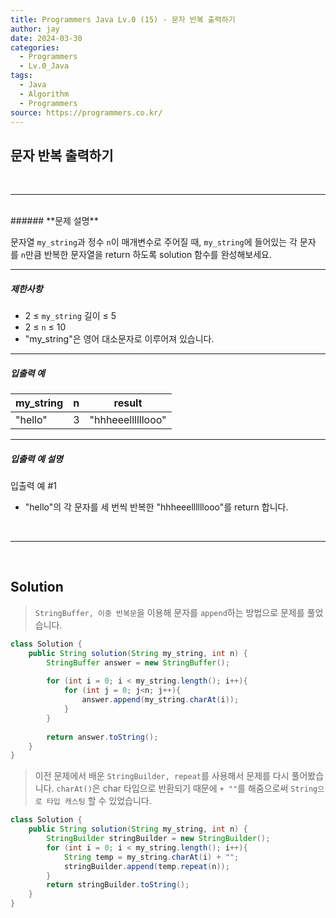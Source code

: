 ```yaml
---
title: Programmers Java Lv.0 (15) - 문자 반복 출력하기
author: jay
date: 2024-03-30
categories:
  - Programmers
  - Lv.0_Java
tags:
  - Java
  - Algorithm
  - Programmers
source: https://programmers.co.kr/
---
```

## **문자 반복 출력하기**

<br />

---

<br/>
###### **문제 설명**

문자열 `my_string`과 정수 `n`이 매개변수로 주어질 때, `my_string`에 들어있는 각 문자를 `n`만큼 반복한 문자열을 return 하도록 solution 함수를 완성해보세요.

---

##### **제한사항**

- 2 ≤ `my_string` 길이 ≤ 5
- 2 ≤ `n` ≤ 10
- "my_string"은 영어 대소문자로 이루어져 있습니다.

---

##### **입출력 예**

|my_string|n|result|
|---|---|---|
|"hello"|3|"hhheeellllllooo"|

---

##### **입출력 예 설명**

입출력 예 #1

- "hello"의 각 문자를 세 번씩 반복한 "hhheeellllllooo"를 return 합니다.

<br />

---

<br/>

## Solution

> `StringBuffer, 이중 반복문`을 이용해 문자를 `append`하는 방법으로 문제를 풀었습니다.

```java
class Solution {
    public String solution(String my_string, int n) {
        StringBuffer answer = new StringBuffer();
        
        for (int i = 0; i < my_string.length(); i++){
            for (int j = 0; j<n; j++){
                answer.append(my_string.charAt(i));    
            }
        }
        
        return answer.toString();
    }
}
```

> 이전 문제에서 배운 `StringBuilder, repeat`를 사용해서 문제를 다시 풀어봤습니다. `charAt()`은 char 타입으로 반환되기 때문에 `+ ""`를 해줌으로써 `String으로 타입 캐스팅` 할 수 있었습니다.

```java
class Solution {
    public String solution(String my_string, int n) {
        StringBuilder stringBuilder = new StringBuilder();
        for (int i = 0; i < my_string.length(); i++){
            String temp = my_string.charAt(i) + "";
            stringBuilder.append(temp.repeat(n));
        }
        return stringBuilder.toString();
    }
}
```